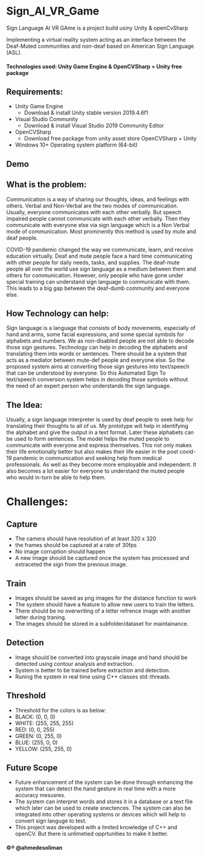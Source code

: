 # Sign_AI_VR_Game

Sign Language AI VR GAme is a project build usiny Unity & openCvSharp

Implementing a virtual reality system acting as an interface between the Deaf-Muted communities and non-deaf based on American Sign Language (ASL).

#### Technologies used: Unity Game Engine & OpenCVSharp + Unity free package

## Requirements:

- Unity Game Engine
  - Download & install Unity stable version 2019.4.6f1
- Visual Studio Community
  - Download & install Visual Studio 2019 Community Editor
- OpenCVSharp
  - Download free package from unity asset store OpenCVSharp + Unity
- Windows 10+ Operating system platform (64-bit)

## Demo

<gif src= "./demo/01-04-2022-459.gif" width=auto height= auto>
<gif src= "./demo/01-04-2022-461.gif" width=auto height= auto>

## What is the problem:

Communication is a way of sharing our thoughts, ideas, and feelings with others. Verbal and Non-Verbal are the two modes of communication. Usually, everyone communicates with each other verbally. But speech impaired people cannot communicate with each other verbally. Then they communicate with everyone else via sign language which is a Non Verbal mode of communication. Most prominently this method is used by mute and deaf people.

COVID-19 pandemic changed the way we communicate, learn, and receive education virtually. Deaf and mute people face a hard time communicating with other people for daily needs, tasks, and supplies. The deaf-mute people all over the world use sign language as a medium between them and others for communication. However, only people who have gone under special training can understand sign language to communicate with them. This leads to a big gap between the deaf-dumb community and everyone else.

## How Technology can help:

Sign language is a language that consists of body movements, especially of hand and arms, some facial expressions, and some special symbols for alphabets and numbers. We as non-disabled people are not able to decode those sign gestures. Technology can help in decoding the alphabets and translating them into words or sentences. There should be a system that acts as a mediator between mute-def people and everyone else. So the proposed system aims at converting those sign gestures into text/speech that can be understood by everyone. So this Automated Sign To text/speech conversion system helps in decoding those symbols without the need of an expert person who understands the sign language.

## The Idea:

Usually, a sign language interpreter is used by deaf people to seek help for translating their thoughts to all of us. My prototype will help in identifying the alphabet and give the output in a text format. Later these alphabets can be used to form sentences. The model helps the muted people to communicate with everyone and express themselves. This not only makes their life emotionally better but also makes their life easier in the post covid-19 pandemic in communication and seeking help from medical professionals. As well as they become more employable and independent. It also becomes a lot easier for everyone to understand the muted people who would in-turn be able to help them.

# Challenges:

## Capture

- The camera should have resolution of at least 320 x 320
- the frames should be captured at a rate of 30fps
- No image corruption should happen
- A new image should be captured once the system has processed and extraceted the sign from the previous image.

## Train

- Images should be saved as png images for the distance function to work
- The system should have a feature to allow new users to train the letters.
- There should be no overwriting of a letter refrence image with another letter during traning.
- The images should be stored in a subfolder/dataset for maintainance.

## Detection

- Image should be converted into grayscale image and hand should be detected using contour analysis and extraction.
- System is better to be trained before extraction and detection.
- Runing the system in real time using C++ classes std::threads.

## Threshold

- Threshold for the colors is as below:
- BLACK: (0, 0, 0)
- WHITE: (255, 255, 255)
- RED: (0, 0, 255)
- GREEN: (0, 255, 0)
- BLUE: (255, 0, 0)
- YELLOW: (255, 255, 0)

## Future Scope

- Future enhancement of the system can be done through enhancing the system that can detect the hand gesture in real time with a more accuracy mesusres.
- The system can interpret words and stores it in a database or a text file which later can be used to create snectences. The system can also be integrated into other operating systems or devices which will help to convert sign languge to text.
- This project was developed with a limited knowledge of C++ and openCV. But there is unlimetied opprtunities to make it better.

#### ©️®️ @ahmedesoliman
